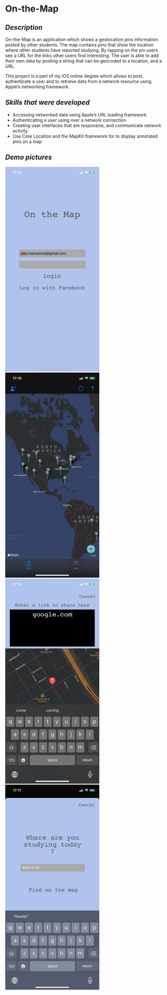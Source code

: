 # On-the-Map

## _Description_

On-the-Map is an application which shows a geolocation pins information posted by other students. 
The map contains pins that show the location where other students have reported studying. 
By tapping on the pin users see a URL for the links other users find interesting. 
The user is able to add their own data by posting a string that can be geocoded to a location, and a URL.

This project is a part of my iOS online degree which allows to post, authenticate a user and to retrieve data from a network resource using Apple’s networking framework. 

## _Skills that were developed_

* Accessing networked data using Apple’s URL loading framework
* Authenticating a user using over a network connection
* Creating user interfaces that are responsive, and communicate network activity
* Use Core Location and the MapKit framework for to display annotated pins on a map

## _Demo pictures_

<img src="https://github.com/elina-mns/On-the-Map/blob/main/Demo/1.jpg" width=300/>
<img src="https://github.com/elina-mns/On-the-Map/blob/main/Demo/2.jpg" width=300/>
<img src="https://github.com/elina-mns/On-the-Map/blob/main/Demo/3.jpg" width=300/>
<img src="https://github.com/elina-mns/On-the-Map/blob/main/Demo/4.jpg" width=300/>
